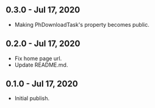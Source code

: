 ## 0.3.0 - Jul 17, 2020

*   Making PhDownloadTask's property becomes public.

## 0.2.0 - Jul 17, 2020

*   Fix home page url.
*   Update README.md.

## 0.1.0 - Jul 17, 2020

*   Initial publish.